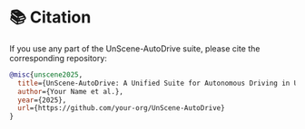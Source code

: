 # 📚 Citation

If you use any part of the UnScene-AutoDrive suite, please cite the corresponding repository:

```bibtex
@misc{unscene2025,
  title={UnScene-AutoDrive: A Unified Suite for Autonomous Driving in Unstructured Scenes},
  author={Your Name et al.},
  year={2025},
  url={https://github.com/your-org/UnScene-AutoDrive}
}
```
